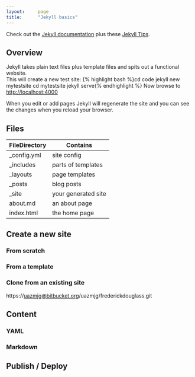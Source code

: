 ```yaml
---
layout:     page
title:      "Jekyll basics"
---
```


Check out the [Jekyll documentation](https://jekyllrb.com/docs/home/) plus these [Jekyll Tips](http://jekyll.tips/guide/introduction/).

Overview
--------
Jekyll takes plain text files plus template files and spits out a functional website.  
This will create a new test site:
{% highlight bash %}cd code
jekyll new mytestsite
cd mytestsite
jekyll serve{% endhighlight %}
Now browse to [http://localhost:4000](http://localhost:4000])

When you edit or add pages Jekyll will regenerate the site and you can see the changes when you reload your browser.

Files
-----

| FileDirectory | Contains |
| ------------ | ------------- | 
| _config.yml | site config |
| _includes   | parts of templates |
| _layouts    | page templates |
| _posts      | blog posts |
| _site       | your generated site |
| about.md    | an about page |
| index.html  | the home page |




Create a new site
-----------------

### From scratch

### From a template

### Clone from an existing site

https://uazmjg@bitbucket.org/uazmjg/frederickdouglass.git

Content
-------

### YAML

### Markdown

Publish / Deploy
----------------